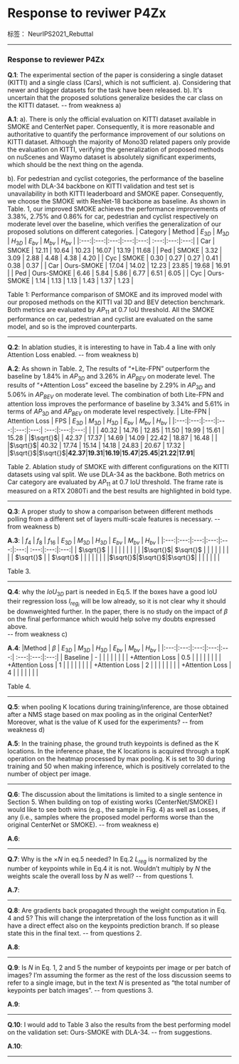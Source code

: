 # Response to reviwer P4Zx 

标签： NeurIPS2021_Rebuttal

---

### **Response to reviewer P4Zx**
**Q.1**: 
The experimental section of the paper is considering a single dataset (KITTI) and a single class (Cars), which is not sufficient.
a). Considering that newer and bigger datasets for the task have been released. 
b). It's uncertain that the proposed solutions generalize besides the car class on the KITTI dataset.
-- from weakness a)

**A.1**:
a). There is only the official evaluation on KITTI dataset available in SMOKE and CenterNet paper. Consequently, it is more reasonable and authoritative to quantify the performance improvement of our solutions on KITTI dataset. Although the majority of Mono3D related papers only provide the evaluation on KITTI, verifying the generalization of proposed methods on nuScenes and Waymo dataset is absolutely significant experiments, which should be the next thing on the agenda.

b). For pedestrian and cyclist cotegories, the performance of the baseline model with DLA-34 backbone on KITTI validation and test set is unavailability in both KITTI leaderboard and SMOKE paper. Consequently, we choose the SMOKE with ResNet-18 backbone as baseline. As shown in Table. 1, our improved SMOKE achieves the performance improvements of 3.38%, 2.75% and 0.86% for car, pedestrian and cyclist respectively on moderate level over the baseline, which verifies the generalization of our proposed solutions on different categories.
| Category | Method | $E_{3D}$ | $M_{3D}$ | $H_{3D}$ | $E_{bv}$ | $M_{bv}$ | $H_{bv}$ |
|:---:|:---:|:---:|:---:|:---:| :---:|:---:|:---:|
| Car |  SMOKE  |  12.11 | 10.64 | 10.23 | 16.07 | 13.19 | 11.68 |
| Ped |  SMOKE  |  3.32 | 3.09 | 2.88 | 4.48 | 4.38 | 4.20 |
| Cyc |  SMOKE  |  0.30 | 0.27 | 0.27 | 0.41 | 0.38 | 0.37 |
| Car | Ours-SMOKE |  17.04 | 14.02 | 12.23 | 23.85 | 19.68 | 16.91 |
| Ped | Ours-SMOKE |  6.46 | 5.84 | 5.86 | 6.77 | 6.51 | 6.05 |
| Cyc | Ours-SMOKE |  1.14 | 1.13 | 1.13 | 1.43 | 1.37 | 1.23 |

Table 1: Performance comparison of SMOKE and its improved model with our proposed methods on the KITTI val 3D and BEV detection benchmark. Both metrics are evaluated by $AP_{11}$ at 0.7 IoU threshold. All the SMOKE performance on car, pedestrian and cyclist are evaluated on the same model, and so is the improved counterparts.

------

**Q.2**: In ablation studies, it is interesting to have in Tab.4 a line with only Attention Loss enabled.
-- from weakness b) 

**A.2**: As shown in Table. 2, The results of “+Lite-FPN” outperform the baseline by 1.84% in $AP_{3D}$ and 3.26% in $AP_{BEV}$ on moderate level. The results of “+Attention Loss” exceed the baseline by 2.29% in $AP_{3D}$ and 5.06% in $AP_{BEV}$ on moderate level. The combination of both Lite-FPN and attention loss improves the performance of baseline by 3.34% and 5.61% in terms of $AP_{3D}$ and $AP_{BEV}$ on moderate level respectively.
| Lite-FPN | Attention Loss | FPS | $E_{3D}$ | $M_{3D}$ | $H_{3D}$ | $E_{bv}$ | $M_{bv}$ | $H_{bv}$ |
|:---:|:---:|:---:|:---:|:---:|:---:| :---:|:---:|:---:|
|     |      | 40.32 | 14.76 | 12.85 | 11.50 | 19.99 | 15.61 | 15.28 |
|$\sqrt{}$|  | 42.37 | 17.37 | 14.69 | 14.09 | 22.42 | 18.87 | 16.48 |
|  |$\sqrt{}$| 40.32 | 17.74  | 15.14  | 14.18  | 24.83  | 20.67  |  17.32 |
|$\sqrt{}$|$\sqrt{}$|**42.37**|**19.31**|**16.19**|**15.47**|**25.45**|**21.22**|**17.91**|

Table 2. Ablation study of SMOKE with different configurations on the KITTI datasets using val split. We use DLA-34 as the backbone. Both metrics on Car category are evaluated by $AP_{11}$ at 0.7 IoU threshold. The frame rate is measured on a RTX 2080Ti and the best results are highlighted in bold type.

------

**Q.3**: A proper study to show a comparison between different methods polling from a different set of layers multi-scale features is necessary.
-- from weakness b) 

**A.3**:
| $f_4$ | $f_8$ | $f_{16}$ | $E_{3D}$ | $M_{3D}$ | $H_{3D}$ | $E_{bv}$ | $M_{bv}$ | $H_{bv}$ |
|:---:|:---:|:---:|:---:|:---:|:---:| :---:|:---:|:---:|
| $\sqrt{}$ |      |    |  |  |  |  |  |  |
|$\sqrt{}$| $\sqrt{}$ | |  |  |  |  |  |  |
| $\sqrt{}$ | | $\sqrt{}$ |  |  |  |  |  |  |
|$\sqrt{}$|$\sqrt{}$|$\sqrt{}$| |  |  |  |  |  |

Table 3.

------


**Q.4**: why the $IoU_{3D}$ part is needed in Eq.5. If the boxes have a good IoU their regression loss $l_{reg_i}$ will be low already, so it is not clear why it should be downweighted further. In the paper, there is no study on the impact of $\beta$ on the final performance which would help solve my doubts expressed above.  
-- from weakness c)

**A.4**:
|Method | $\beta$ | $E_{3D}$ | $M_{3D}$ | $H_{3D}$ | $E_{bv}$ | $M_{bv}$ | $H_{bv}$ |
|:---:|:---:|:---:|:---:|:---:| :---:|:---:|:---:|
|  Baseline  |  -  |  |  |  |  |  |  |
|  +Attention Loss |  0.5 |  |  |  |  |  |  |
|  +Attention Loss |  1   |  |  |  |  |  |  |
|  +Attention Loss |  2   |  |  |  |  |  |  |
|  +Attention Loss |  4   |  |  |  |  |  |  |

Table 4.

------

**Q.5**: when pooling K locations during training/inference, are those obtained after a NMS stage based on max pooling as in the original CenterNet? Moreover, what is the value of K used for the experiments?
-- from weakness d)

**A.5**:
In the training phase, the ground truth keypoints is defined as the K locations. In the inference phase, the K locations is acquired through a topK operation on the heatmap processed by max pooling.
K is set to 30 during training and 50 when making inference, which is positively correlated to the number of object per image.

------


**Q.6**: The discussion about the limitations is limited to a single sentence in Section 5. When building on top of existing works (CenterNet/SMOKE) I would like to see both wins (e.g., the sample in Fig. 4) as well as Losses, if any (i.e., samples where the proposed model performs worse than the original CenterNet or SMOKE). 
-- from weakness e)

**A.6**:

------

**Q.7**: Why is the $\times N$ in eq.5 needed?  In Eq.2 $L_{reg}$ is normalized by the number of keypoints while in Eq.4 it is not. Wouldn’t multiply by $N$ the weights scale the overall loss by $N$ as well?
-- from questions 1.

**A.7**:

------

**Q.8**: Are gradients back propagated through the weight computation in Eq. 4 and 5? This will change the interpretation of the loss function as it will have a direct effect also on the keypoints prediction branch. If so please state this in the final text.
-- from questions 2.

**A.8**:

------


**Q.9**: Is $N$ in Eq. 1, 2 and 5 the number of keypoints per image or per batch of images? I’m assuming the former as the rest of the loss discussion seems to refer to a single image, but in the text $N$ is presented as “the total number of keypoints per batch images”.
-- from questions 3.

**A.9**:

------

**Q.10**: I would add to Table 3 also the results from the best performing model on the validation set: Ours-SMOKE with DLA-34.
-- from suggestions.

**A.10**:

------






